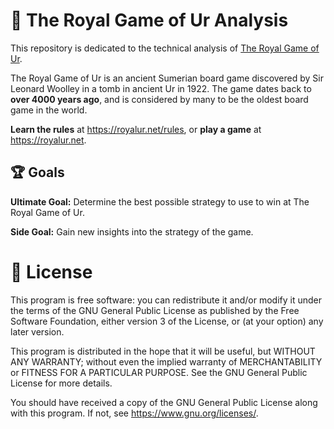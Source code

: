# 🎲 The Royal Game of Ur Analysis
This repository is dedicated to the technical analysis of [The Royal Game of Ur](https://en.wikipedia.org/wiki/Royal_Game_of_Ur).

The Royal Game of Ur is an ancient Sumerian board game discovered by Sir Leonard Woolley in a tomb in ancient Ur in 1922.
The game dates back to **over 4000 years ago**, and is considered by many to be the oldest board game in the world.

**Learn the rules** at https://royalur.net/rules, or **play a game** at https://royalur.net.

## 🏆 Goals
**Ultimate Goal:** Determine the best possible strategy to use to win at The Royal Game of Ur.

**Side Goal:** Gain new insights into the strategy of the game.

# 📝 License
This program is free software: you can redistribute it and/or modify
it under the terms of the GNU General Public License as published by
the Free Software Foundation, either version 3 of the License, or
(at your option) any later version.

This program is distributed in the hope that it will be useful,
but WITHOUT ANY WARRANTY; without even the implied warranty of
MERCHANTABILITY or FITNESS FOR A PARTICULAR PURPOSE.  See the
GNU General Public License for more details.

You should have received a copy of the GNU General Public License
along with this program.  If not, see <https://www.gnu.org/licenses/>.
